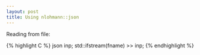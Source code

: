 ```yaml
---
layout: post
title: Using nlohmann::json
---
```


Reading from file:

{% highlight C %}
json inp;
std::ifstream(fname) >> inp;
{% endhighlight %}

